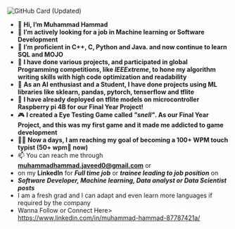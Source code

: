 ![GitHub Card (Updated)](https://github.com/MuhammadHammad-git/MuhammadHammad-git/assets/74261526/2ab16487-9fdc-4a41-be68-ba082533aee5)
- 👋 **Hi, I’m Muhammad Hammad**
- 👀 **I’m actively looking for a job in Machine learning or Software Development**
- 🌱 **I’m proficient in C++, C, Python and Java. and now continue to learn SQL and MOJO**
- 🌟 **I have done various projects, and participated in global Programming competitions, like _IEEExtreme_, to hone my algorithm writing skills with high code optimization and readability**
- 💞️ **As an AI enthusiast and a Student, I have done projects using ML libraries like sklearn, pandas, pytorch, tenserflow and tflite**
- 🎢 **I have already deployed on tflite models on microcontroller Raspberry pi 4B for our Final Year Project!**
- 🎮 **I created a Eye Testing Game called _"snell"_. As our Final Year Project, and this was my first game and it made me addicted to game development**
- 🏃‍♂️ **Now a days, I am reaching my goal of becoming a 100+ WPM touch typist (50+ wpm🤩 now)**
- 📫 You can reach me through **muhammadhammad.javeed0@gmail.com** or
- on my **LinkedIn** for **_Full time job_** or **_trainee leading to job position_** on 
- **_Software Developer, Machine learning, Data analyst or Data Scientist posts_** 
- I am a fresh grad and I can adapt and even learn more languages if required by the company
- Wanna Follow or Connect Here> https://www.linkedin.com/in/muhammad-hammad-87787421a/

<!---
MuhammadHammad-git/MuhammadHammad-git is a ✨ special ✨ repository because its `README.md` (this file) appears on your GitHub profile.
You can click the Preview link to take a look at your changes.
--->
